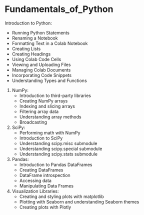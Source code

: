 # Fundamentals_of_Python
Introduction to Python:

- Running Python Statements
- Renaming a Notebook
- Formatting Text in a Colab Notebook
- Creating Lists
- Creating Headings
- Using Colab Code Cells
- Viewing and Uploading Files
- Managing Colab Documents
- Incorporating Code Snippets
- Understanding Types and Functions

1. NumPy:
    - Introduction to third-party libraries
    - Creating NumPy arrays
    - Indexing and slicing arrays
    - Filtering array data
    - Understanding array methods
    - Broadcasting
2. SciPy:
    - Performing math with NumPy
    - Introduction to SciPy
    - Understanding scipy.misc submodule
    - Understanding scipy.special submodule
    - Understanding scipy.stats submodule
3. Pandas:
    - Introduction to Pandas DataFrames
    - Creating DataFrames
    - DataFrame introspection
    - Accessing data
    - Manipulating Data Frames
4. Visualization Libraries:
    - Creating and styling plots with matplotlib
    - Plotting with Seaborn and understanding Seaborn themes
    - Creating plots with Plotly
